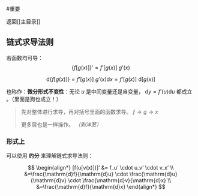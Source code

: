 #重要 

返回[[主目录]]

## 链式求导法则

若函数均可导：
$$
\{f[g(x)]\}’ = f’[g(x)] ~ g’(x)
$$

$$
\mathrm{d}\{f[g(x)]\} = f’[g(x)] ~ g’(x)\mathrm{d}x = f’[g(x)] ~ \mathrm{d}[g(x)]
$$

也称作：**微分形式不变性**：无论 $u$ 是中间变量还是自变量， $\mathrm{d}y=f’(u)\mathrm{d}u$ 都成立 。（里面是狗也成立！）

> 先对整体进行求导，再对括号里面的函数求导。 $f \to g \to x$
> 
> 更多层也是一样操作。 *（剥洋葱）* 

### 形式上

可以使用 **约分** 来理解链式求导法则：

$$
\begin{align*}
 [f(u[v(x)])]’ &= f_u’ \cdot u_v’ \cdot v_x’  \\
 &=\frac{\mathrm{d}f}{\mathrm{d}u} \cdot \frac{\mathrm{d}u}{\mathrm{d}v} \cdot \frac{\mathrm{d}v}{\mathrm{d}x} \\
 &=\frac{\mathrm{d}f}{\mathrm{d}x}
\end{align*}
$$
